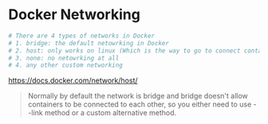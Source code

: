 # Docker Networking

```sh 
# There are 4 types of networks in Docker
# 1. bridge: the default netowrking in Docker 
# 2. host: only works on linux (Which is the way to go to connect containers to each other on Cloud solutions Azure, AWS, Google Cloud)
# 3. none: no netowrking at all
# 4. any other custom networking
```
https://docs.docker.com/network/host/

> Normally by default the network is bridge and bridge doesn't allow containers to be connected to each other, so you either need to use --link method or a custom alternative method.



